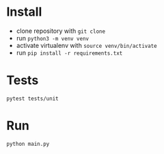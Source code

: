 # Install

- clone repository with `git clone`
- run `python3 -m venv venv`
- activate virtualenv with `source venv/bin/activate`
- run `pip install -r requirements.txt`

# Tests

`pytest tests/unit`

# Run

`python main.py`